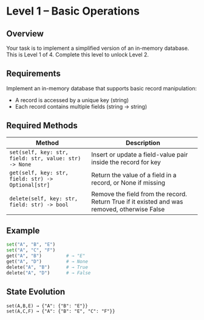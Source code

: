 # Level 1 – Basic Operations

## Overview
Your task is to implement a simplified version of an in-memory database.
This is Level 1 of 4. Complete this level to unlock Level 2.

## Requirements
Implement an in-memory database that supports basic record manipulation:
- A record is accessed by a unique key (string)
- Each record contains multiple fields (string → string)

## Required Methods

| Method | Description |
|--------|-------------|
| `set(self, key: str, field: str, value: str) -> None` | Insert or update a field-value pair inside the record for key |
| `get(self, key: str, field: str) -> Optional[str]` | Return the value of a field in a record, or None if missing |
| `delete(self, key: str, field: str) -> bool` | Remove the field from the record. Return True if it existed and was removed, otherwise False |

## Example

```python
set("A", "B", "E")
set("A", "C", "F")
get("A", "B")         # → "E"
get("A", "D")         # → None
delete("A", "B")      # → True
delete("A", "D")      # → False
```

## State Evolution

```
set(A,B,E) → {"A": {"B": "E"}}
set(A,C,F) → {"A": {"B": "E", "C": "F"}}
```

